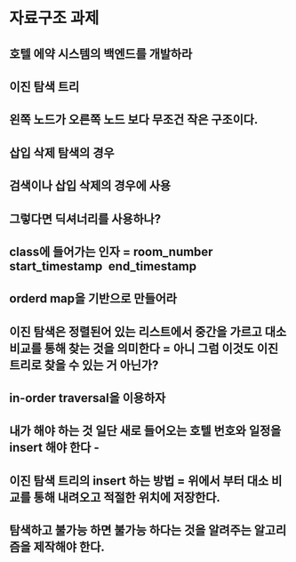 
# 자료구조 과제 

## 호텔 에약 시스템의 백엔드를 개발하라
## 이진 탐색 트리
## 왼쪽 노드가 오른쪽 노드 보다 무조건 작은 구조이다.
## 삽입 삭제 탐색의 경우
## 검색이나 삽입 삭제의 경우에 사용
## 그렇다면 딕셔너리를 사용하나?
## class에 들어가는 인자 = room_number` `start_timestamp` `end_timestamp
## orderd map을 기반으로 만들어라
## 이진 탐색은 정렬된어 있는 리스트에서 중간을 가르고 대소 비교를 통해 찾는 것을 의미한다 = 아니 그럼 이것도 이진 트리로 찾을 수 있는 거 아닌가?
## in-order traversal을 이용하자
## 내가 해야 하는 것 일단 새로 들어오는 호텔 번호와 일정을 insert 해야 한다 -
## 이진 탐색 트리의 insert 하는 방법 = 위에서 부터 대소 비교를 통해 내려오고 적절한 위치에 저장한다. 
## 탐색하고 불가능 하면 불가능 하다는 것을 알려주는 알고리즘을 제작해야 한다.
